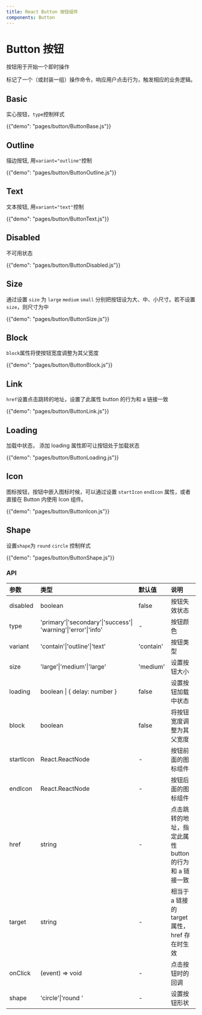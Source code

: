 ```yaml
---
title: React Button 按钮组件
components: Button
---
```


# Button 按钮

<p class="description">按钮用于开始一个即时操作</p>

标记了一个（或封装一组）操作命令，响应用户点击行为，触发相应的业务逻辑。

## Basic

实心按钮，`type`控制样式

{{"demo": "pages/button/ButtonBase.js"}}

## Outline

描边按钮, 用`variant="outline"`控制

{{"demo": "pages/button/ButtonOutline.js"}}

## Text

文本按钮, 用`variant="text"`控制

{{"demo": "pages/button/ButtonText.js"}}

## Disabled

不可用状态

{{"demo": "pages/button/ButtonDisabled.js"}}

## Size

通过设置 `size` 为 `large` `medium` `small` 分别把按钮设为大、中、小尺寸。若不设置 `size`，则尺寸为中

{{"demo": "pages/button/ButtonSize.js"}}

## Block

`block`属性将使按钮宽度调整为其父宽度

{{"demo": "pages/button/ButtonBlock.js"}}

## Link

`href`设置点击跳转的地址，设置了此属性 button 的行为和 a 链接一致

{{"demo": "pages/button/ButtonLink.js"}}

## Loading

加载中状态， 添加 loading 属性即可让按钮处于加载状态

{{"demo": "pages/button/ButtonLoading.js"}}

## Icon

图标按钮，按钮中嵌入图标时候，可以通过设置 `startIcon` `endIcon` 属性，或者直接在 Button 内使用 Icon 组件。

{{"demo": "pages/button/ButtonIcon.js"}}

## Shape

设置`shape`为 `round` `circle` 控制样式

{{"demo": "pages/button/ButtonShape.js"}}

### API

<!-- prettier-ignore-start -->
| 参数     | 类型    | 默认值 | 说明         |
| :------- | :------ | :----- | :----------- |
| disabled | boolean | false  | 按钮失效状态 |
| type | 'primary'&#124;'secondary'&#124;'success'&#124;<br>'warning'&#124;'error'&#124;'info' | - | 按钮颜色 |
| variant | 'contain'&#124;'outline'&#124;'text' | 'contain' | 按钮类型 |
| size | 'large'&#124;'medium'&#124;'large' | 'medium' | 设置按钮大小 |
| loading | boolean &#124; { delay: number } | false | 设置按钮加载中状态 |
| block | boolean | false | 将按钮宽度调整为其父宽度 |
| startIcon | React.ReactNode | - | 按钮前面的图标组件 |
| endIcon | React.ReactNode | - | 按钮后面的图标组件 |
| href | string | - | 点击跳转的地址，指定此属性 button 的行为和 a 链接一致 |
| target | string | - | 相当于 a 链接的 target 属性，href 存在时生效 |
| onClick | (event) => void | - | 点击按钮时的回调 |
| shape | 'circle'&#124;'round ' | - | 设置按钮形状 |
<!-- prettier-ignore-end -->
